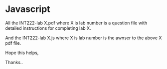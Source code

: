 # Javascript

All the  INT222-lab X.pdf  where X is lab number is a question file with detailed instructions for completing lab X.

And the  INT222-lab X.js  where X is lab number is the awnser to the above X pdf file.

Hope this helps,

Thanks..
